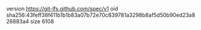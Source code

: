 version https://git-lfs.github.com/spec/v1
oid sha256:43feff38f411b1b1b83a07b72e70c839781a3298b8af5d50b90ed23a826883a4
size 6108
